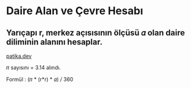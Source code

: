 # Daire Alan ve Çevre Hesabı

## Yarıçapı r, merkez açısısının ölçüsü 𝛼 olan daire diliminin alanını hesaplar.
[patika.dev](https://app.patika.dev/moduller/java101/pratik-daire-alan-cevre)

𝜋 sayısını = 3.14 alındı.

Formül : (𝜋 * (r*r) * 𝛼) / 360

